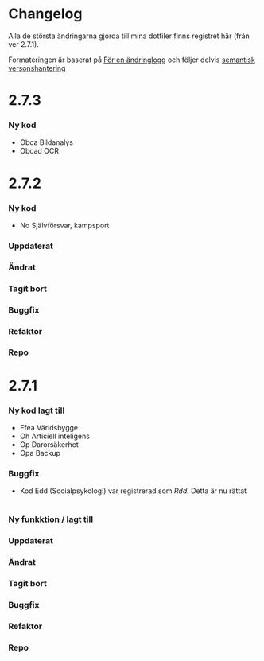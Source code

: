 # Changelog

Alla de största ändringarna gjorda till mina dotfiler finns registret här (från ver 2.7.1).

Formateringen är baserat på [För en ändringlogg](https://keepachangelog.com/sv/1.1.0/) och följer delvis [semantisk versonshantering](https://semver.org/lang/sv/)


# 2.7.3

### Ny kod

* Obca Bildanalys
* Obcad OCR

# 2.7.2

### Ny kod 

* No Självförsvar, kampsport
### Uppdaterat
### Ändrat
### Tagit bort
### Buggfix
### Refaktor
### Repo
# 2.7.1

### Ny kod lagt till
* Ffea Världsbygge
* Oh Articiell inteligens
* Op Darorsäkerhet
* Opa Backup

### Buggfix
* Kod Edd (Socialpsykologi) var registrerad som *Rdd.* Detta är nu rättat




# 

### Ny funkktion / lagt till
### Uppdaterat
### Ändrat
### Tagit bort
### Buggfix
### Refaktor
### Repo
